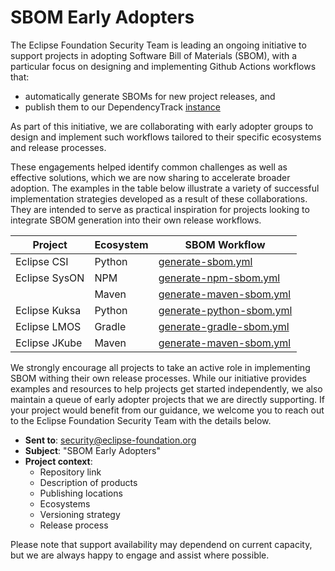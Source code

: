 # SBOM Early Adopters

The Eclipse Foundation Security Team is leading an ongoing initiative to support projects in adopting Software Bill of Materials (SBOM), with a particular focus on designing and implementing Github Actions workflows that:
- automatically generate SBOMs for new project releases, and
- publish them to our DependencyTrack [instance](sbom.eclipse.org)

As part of this initiative, we are collaborating with early adopter groups to design and implement such workflows tailored to their specific ecosystems and release processes. 

These engagements helped identify common challenges as well as effective solutions, which we are now sharing to accelerate broader adoption. The examples in the table below illustrate a variety of successful implementation strategies developed as a result of these collaborations. They are intended to serve as practical inspiration for projects looking to integrate SBOM generation into their own release workflows.

| Project        | Ecosystem        | SBOM Workflow                                                                 |
|----------------|------------------|-------------------------------------------------------------------------------------------|
| Eclipse CSI    | Python           | [generate-sbom.yml](https://github.com/eclipse-csi/otterdog/blob/main/.github/workflows/generate-sbom.yml) |
| Eclipse SysON  | NPM              | [generate-npm-sbom.yml](https://github.com/eclipse-syson/syson/blob/main/.github/workflows/generate-npm-sbom.yml) |
|                | Maven            | [generate-maven-sbom.yml](https://github.com/eclipse-syson/syson/blob/main/.github/workflows/generate-maven-sbom.yml) |
| Eclipse Kuksa  | Python           | [generate-python-sbom.yml](https://github.com/eclipse-kuksa/kuksa-python-sdk/blob/main/.github/workflows/generate-python-sbom.yml) |
| Eclipse LMOS   | Gradle           | [generate-gradle-sbom.yml](https://github.com/eclipse-lmos/arc/blob/main/.github/workflows/generate-gradle-sbom.yml) |
| Eclipse JKube  | Maven            | [generate-maven-sbom.yml](https://github.com/eclipse-jkube/jkube/blob/master/.github/workflows/generate-maven-sbom.yml) |

We strongly encourage all projects to take an active role in implementing SBOM withing their own release processes. While our initiative provides examples and resources to help projects get started independently, we also maintain a queue of early adopter projects that we are directly supporting. If your project would benefit from our guidance, we welcome you to reach out to the Eclipse Foundation Security Team with the details below.
- **Sent to**: security@eclipse-foundation.org
- **Subject**: "SBOM Early Adopters"
- **Project context**:
  - Repository link
  - Description of products
  - Publishing locations
  - Ecosystems
  - Versioning strategy
  - Release process

Please note that support availability may dependend on current capacity, but we are always happy to engage and assist where possible.
